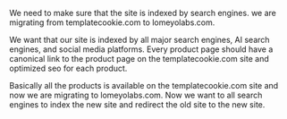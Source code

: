 We need to make sure that the site is indexed by search engines. we are migrating from templatecookie.com to lomeyolabs.com.

We want that our site is indexed by all major search engines, AI search engines, and social media platforms. Every product page should have a canonical link to the product page on the templatecookie.com site and optimized seo for each product.

Basically all the products is available on the templatecookie.com site and now we are migrating to lomeyolabs.com. Now we want to all search engines to index the new site and redirect the old site to the new site.
